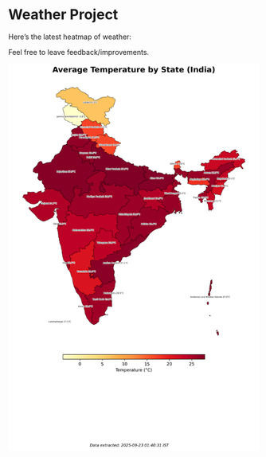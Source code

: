 # Weather Project

Here’s the latest heatmap of weather:

Feel free to leave feedback/improvements.

![India Heatmap](docs/assets/india_heatmap.png?v=D1AD39)
